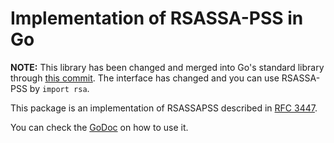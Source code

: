 Implementation of RSASSA-PSS in Go
===

**NOTE:** This library has been changed and merged into Go's standard library through [this commit](https://code.google.com/p/go/source/detail?r=0fb55e40bd0c). The interface has changed and you can use RSASSA-PSS by ``import rsa``.

This package is an implementation of RSASSAPSS described in [RFC 3447].

You can check the [GoDoc] on how to use it.

[RFC 3447]: http://www.ietf.org/rfc/rfc3447.txt
[GoDoc]: http://godoc.org/github.com/monnand/rsa


